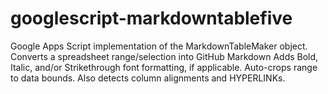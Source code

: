 # googlescript-markdowntablefive
Google Apps Script implementation of the MarkdownTableMaker object. Converts a spreadsheet range/selection into GitHub Markdown Adds Bold, Italic, and/or Strikethrough font formatting, if applicable. Auto-crops range to data bounds. Also detects column alignments and HYPERLINKs.
